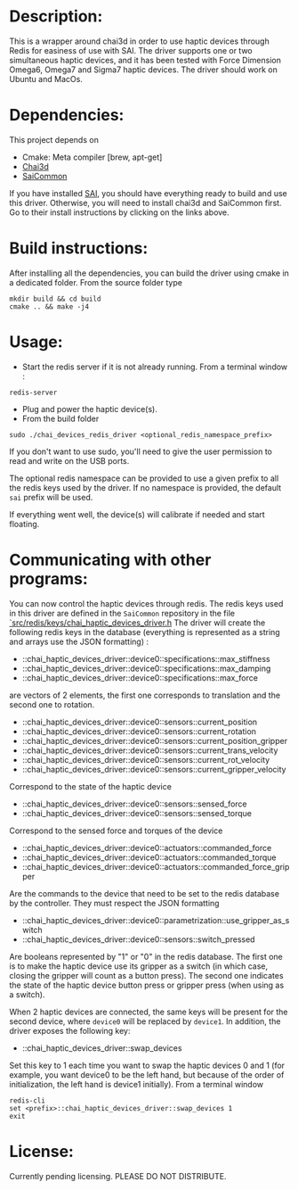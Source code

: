 # Description:
This is a wrapper around chai3d in order to use haptic devices through Redis for easiness of use with SAI.
The driver supports one or two simultaneous haptic devices, and it has been tested with Force Dimension Omega6, Omega7 and Sigma7 haptic devices.
The driver should work on Ubuntu and MacOs.

# Dependencies:
This project depends on 
* Cmake: Meta compiler [brew, apt-get]
* [Chai3d](https://github.com/manips-sai-org/chai3d)
* [SaiCommon](https://github.com/manips-sai-org/SaiCommon)

If you have installed [SAI](https://github.com/manips-sai-org/SAI), you should have everything ready to build and use this driver. Otherwise, you will need to install chai3d and SaiCommon first. Go to their install instructions by clicking on the links above.

# Build instructions:
After installing all the dependencies, you can build the driver using cmake in a dedicated folder.
From the source folder type
```
mkdir build && cd build
cmake .. && make -j4
```

# Usage:
* Start the redis server if it is not already running. From a terminal window :
```
redis-server
```
* Plug and power the haptic device(s). 
* From the build folder
```
sudo ./chai_devices_redis_driver <optional_redis_namespace_prefix>
```
If you don't want to use sudo, you'll need to give the user permission to read and write on the USB ports.

The optional redis namespace can be provided to use a given prefix to all the redis keys used by the driver. If no namespace is provided, the default `sai` prefix will be used.

If everything went well, the device(s) will calibrate if needed and start floating.

# Communicating with other programs:
You can now control the haptic devices through redis. The redis keys used in this driver are defined in the `SaiCommon` repository in the file [`src/redis/keys/chai_haptic_devices_driver.h](https://github.com/manips-sai-org/sai-common/blob/master/src/redis/keys/chai_haptic_devices_driver.h) The driver will create the following redis keys in the database (everything is represented as a string and arrays use the JSON formatting) :

* <prefix>::chai_haptic_devices_driver::device0::specifications::max_stiffness
* <prefix>::chai_haptic_devices_driver::device0::specifications::max_damping
* <prefix>::chai_haptic_devices_driver::device0::specifications::max_force

are vectors of 2 elements, the first one corresponds to translation and the second one to rotation.

* <prefix>::chai_haptic_devices_driver::device0::sensors::current_position
* <prefix>::chai_haptic_devices_driver::device0::sensors::current_rotation
* <prefix>::chai_haptic_devices_driver::device0::sensors::current_position_gripper
* <prefix>::chai_haptic_devices_driver::device0::sensors::current_trans_velocity
* <prefix>::chai_haptic_devices_driver::device0::sensors::current_rot_velocity
* <prefix>::chai_haptic_devices_driver::device0::sensors::current_gripper_velocity

Correspond to the state of the haptic device

* <prefix>::chai_haptic_devices_driver::device0::sensors::sensed_force
* <prefix>::chai_haptic_devices_driver::device0::sensors::sensed_torque

Correspond to the sensed force and torques of the device

* <prefix>::chai_haptic_devices_driver::device0::actuators::commanded_force
* <prefix>::chai_haptic_devices_driver::device0::actuators::commanded_torque
* <prefix>::chai_haptic_devices_driver::device0::actuators::commanded_force_gripper

Are the commands to the device that need to be set to the redis database by the controller. They must respect the JSON formatting

* <prefix>::chai_haptic_devices_driver::device0::parametrization::use_gripper_as_switch
* <prefix>::chai_haptic_devices_driver::device0::sensors::switch_pressed

Are booleans represented by "1" or "0" in the redis database. The first one is to make the haptic device use its gripper as a switch (in which case, closing the gripper will count as a button press). The second one indicates the state of the haptic device button press or gripper press (when using as a switch).

When 2 haptic devices are connected, the same keys will be present for the second device, where `device0` will be replaced by `device1`. In addition, the driver exposes the following key: 

* <prefix>::chai_haptic_devices_driver::swap_devices

Set this key to 1 each time you want to swap the haptic devices 0 and 1 (for example, you want device0 to be the left hand, but because of the order of initialization, the left hand is device1 initially).
From a terminal window
```
redis-cli
set <prefix>::chai_haptic_devices_driver::swap_devices 1
exit
```

# License:
Currently pending licensing. PLEASE DO NOT DISTRIBUTE.
